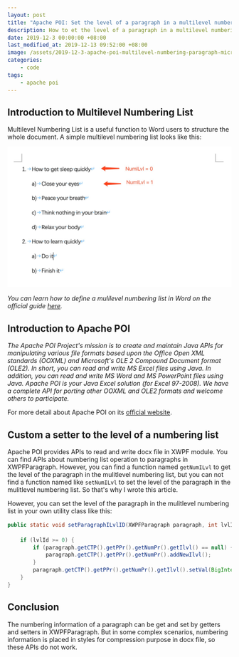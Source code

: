 ```yaml
---
layout: post
title: "Apache POI: Set the level of a paragraph in a multilevel numbering list in Microsoft Word Docx File"
description: How to et the level of a paragraph in a multilevel numbering list in microsoft word docx file by Apache POI
date: 2019-12-3 00:00:00 +08:00
last_modified_at: 2019-12-13 09:52:00 +08:00
image: /assets/2019-12-3-apache-poi-multilevel-numbering-paragraph-microsoft-word-docx/banner.jpg
categories:
    - code
tags:
    - apache poi
---
```


## Introduction to Multilevel Numbering List

Multilevel Numbering List is a useful function to Word users to structure the whole document. A simple multilevel numbering list looks like this:

![Mulitlevel Numbering List](assets/2019-12-3-apache-poi-multilevel-numbering-paragraph-microsoft-word-docx/multilevel-numbering-list.jpg)

*You can learn how to define a mulilevel numbering list in Word on the official guide [here](https://support.office.com/en-us/article/define-new-bullets-numbers-and-multilevel-lists-6c06ef65-27ad-4893-80c9-0b944cb81f5f#multilevel).*

## Introduction to Apache POI

*The Apache POI Project's mission is to create and maintain Java APIs for manipulating various file formats based upon the Office Open XML standards (OOXML) and Microsoft's OLE 2 Compound Document format (OLE2). In short, you can read and write MS Excel files using Java. In addition, you can read and write MS Word and MS PowerPoint files using Java. Apache POI is your Java Excel solution (for Excel 97-2008). We have a complete API for porting other OOXML and OLE2 formats and welcome others to participate.*

For more detail about Apache POI on its [official website](http://poi.apache.org/index.html).

## Custom a setter to the level of a numbering list

Apache POI provides APIs to read and write docx file in XWPF module. You can find APIs about numbering list operation to paragraphs in XWPFParagraph. However, you can find a function named `getNumILvl` to get the level of the paragraph in the mulitlevel numbering list, but you can not find a function named like `setNumILvl` to set the level of the paragraph in the mulitlevel numbering list. So that's why I wrote this article.

However, you can set the level of the paragraph in the mulitlevel numbering list in your own utility class like this:

```java
public static void setParagraphILvlID(XWPFParagraph paragraph, int lvlId) {

    if (lvlId >= 0) {
        if (paragraph.getCTP().getPPr().getNumPr().getIlvl() == null) {
            paragraph.getCTP().getPPr().getNumPr().addNewIlvl();
        }
        paragraph.getCTP().getPPr().getNumPr().getIlvl().setVal(BigInteger.valueOf(lvlId));
    }
}
```

## Conclusion

The numbering information of a paragraph can be get and set by getters and setters in XWPFParagraph. But in some complex scenarios, numbering information is placed in styles for compression purpose in docx file, so these APIs do not work.
